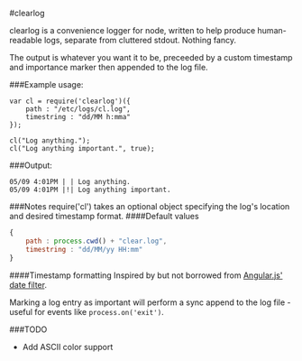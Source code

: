 #clearlog

clearlog is a convenience logger for node, written to help produce human-readable logs, separate from cluttered stdout. Nothing fancy.

The output is whatever you want it to be, preceeded by a custom timestamp and importance marker then appended to the log file.

###Example usage:

```node
var cl = require('clearlog')({
	path : "/etc/logs/cl.log",
	timestring : "dd/MM h:mma"
});

cl("Log anything.");
cl("Log anything important.", true);
```

###Output:

```
05/09 4:01PM | | Log anything.
05/09 4:01PM |!| Log anything important.
```

###Notes
require('cl') takes an optional object specifying the log's location and desired timestamp format.
####Default values

```javascript
{
    path : process.cwd() + "clear.log",
    timestring : "dd/MM/yy HH:mm"
}
```
####Timestamp formatting
Inspired by but not borrowed from [Angular.js' date filter](https://docs.angularjs.org/api/ng/filter/date).

Marking a log entry as important will perform a sync append to the log file - useful for events like `process.on('exit')`.


###TODO
* Add ASCII color support
